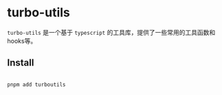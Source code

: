 # turbo-utils

`turbo-utils` 是一个基于 `typescript` 的工具库，提供了一些常用的工具函数和hooks等。

## Install

```bash

pnpm add turboutils

```
